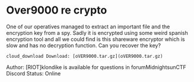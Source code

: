 # Over9000 re crypto


One of our operatives managed to extract an important file and the encryption key from a spy. Sadly it is encrypted using some weird spanish encryption tool and all we could find is this shareware encryptor which is slow and has no decryption function. Can you recover the key?

    cloud_download Download: [oVER9000.tar.gz](oVER9000.tar.gz)

Author: [RIOT]klondike is available for questions in forumMidnightsunCTF Discord
Status: Online 


